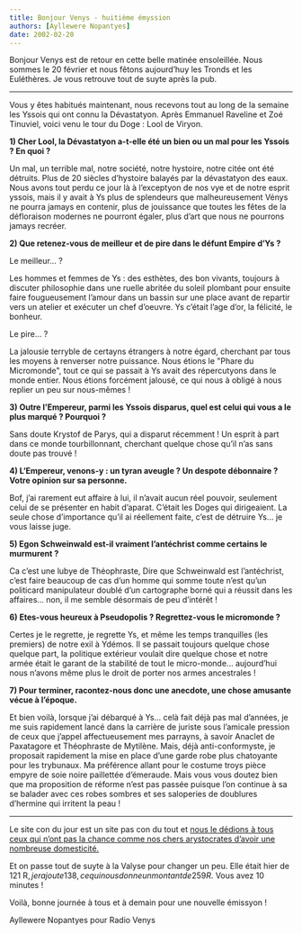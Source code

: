 ```yaml
---
title: Bonjour Venys - huitième émyssion
authors: [Ayllewere Nopantyes]
date: 2002-02-20
---
```


Bonjour Venys est de retour en cette belle matinée ensoleillée. Nous sommes le 20 février et nous fêtons aujourd’huy les Tronds et les Euléthères. Je vous retrouve tout de suyte après la pub.

---

Vous y êtes habitués maintenant, nous recevons tout au long de la semaine les Yssois qui ont connu la Dévastatyon. Après Emmanuel Raveline et Zoé Tinuviel, voici venu le tour du Doge : Lool de Viryon.

**1) Cher Lool, la Dévastatyon a-t-elle été un bien ou un mal pour les Yssois ? En quoi ?**

Un mal, un terrible mal, notre société, notre hystoire, notre citée ont été détruits. Plus de 20 siècles d’hystoire balayés par la dévastatyon des eaux. Nous avons tout perdu ce jour là à l’exceptyon de nos vye et de notre esprit yssois, mais il y avait à Ys plus de splendeurs que malheureusement Vénys ne pourra jamays en contenir, plus de jouissance que toutes les fêtes de la défloraison modernes ne pourront égaler, plus d’art que nous ne pourrons jamays recréer.

**2) Que retenez-vous de meilleur et de pire dans le défunt Empire d’Ys ?**

Le meilleur... ?

Les hommes et femmes de Ys : des esthètes, des bon vivants, toujours à discuter philosophie dans une ruelle abritée du soleil plombant pour ensuite faire fougueusement l’amour dans un bassin sur une place avant de repartir vers un atelier et exécuter un chef d’oeuvre. Ys c’était l’age d’or, la félicité, le bonheur.

Le pire... ?

La jalousie terryble de certayns étrangers à notre égard, cherchant par tous les moyens à renverser notre puissance. Nous étions le "Phare du Micromonde", tout ce qui se passait à Ys avait des répercutyons dans le monde entier. Nous étions forcément jalousé, ce qui nous à obligé à nous replier un peu sur nous-mêmes !

**3) Outre l’Empereur, parmi les Yssois disparus, quel est celui qui vous a le plus marqué ? Pourquoi ?**

Sans doute Krystof de Parys, qui a disparut récemment ! Un esprit à part dans ce monde tourbillonnant, cherchant quelque chose qu’il n’as sans doute pas trouvé !

**4) L’Empereur, venons-y : un tyran aveugle ? Un despote débonnaire ? Votre opinion sur sa personne.**

Bof, j’ai rarement eut affaire à lui, il n’avait aucun réel pouvoir, seulement celui de se présenter en habit d’aparat. C’était les Doges qui dirigeaient. La seule chose d’importance qu’il ai réellement faite, c’est de détruire Ys... je vous laisse juge.

**5) Egon Schweinwald est-il vraiment l’antéchrist comme certains le murmurent ?**

Ca c’est une lubye de Théophraste, Dire que Schweinwald est l’antéchrist, c’est faire beaucoup de cas d’un homme qui somme toute n’est qu’un politicard manipulateur doublé d’un cartographe borné qui a réussit dans les affaires... non, il me semble désormais de peu d’intérêt !

**6) Etes-vous heureux à Pseudopolis ? Regrettez-vous le micromonde ?**

Certes je le regrette, je regrette Ys, et même les temps tranquilles (les premiers) de notre exil à Ydémos. Il se passait toujours quelque chose quelque part, la politique extérieur voulait dire quelque chose et notre armée était le garant de la stabilité de tout le micro-monde... aujourd’hui nous n’avons même plus le droit de porter nos armes ancestrales !

**7) Pour terminer, racontez-nous donc une anecdote, une chose amusante vécue à l’époque.**

Et bien voilà, lorsque j’ai débarqué à Ys... celà fait déjà pas mal d’années, je me suis rapidement lancé dans la carrière de juriste sous l’amicale pression de ceux que j’appel affectueusement mes parrayns, à savoir Anaclet de Paxatagore et Théophraste de Mytilène. Mais, déjà anti-conformyste, je proposait rapidement la mise en place d’une garde robe plus chatoyante pour les trybunaux. Ma préférence allant pour le costume troys pièce empyre de soie noire paillettée d’émeraude. Mais vous vous doutez bien que ma proposition de réforme n’est pas passée puisque l’on continue à sa se balader avec ces robes sombres et ses saloperies de doublures d’hermine qui irritent la peau !

---

Le site con du jour est un site pas con du tout et [nous le dédions à tous ceux qui n’ont pas la chance comme nos chers arystocrates d’avoir une nombreuse domesticité.](https://web.archive.org/web/20020330084628/http://laav.free.fr/)

Et on passe tout de suyte à la Valyse pour changer un peu. Elle était hier de 121 R$, je rajoute 138, ce qui nous donne un montant de 259 R$. Vous avez 10 minutes !

Voilà, bonne journée à tous et à demain pour une nouvelle émissyon !

Ayllewere Nopantyes pour Radio Venys